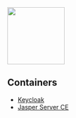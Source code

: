 <img src="https://user-images.githubusercontent.com/10154711/194670248-400fcbac-f301-44c2-b08f-f518a94c9728.png" width="130"/>

## Containers
* [Keycloak](keycloak/keycloak.md)
* [Jasper Server CE](jasper-server/jasper.md)



